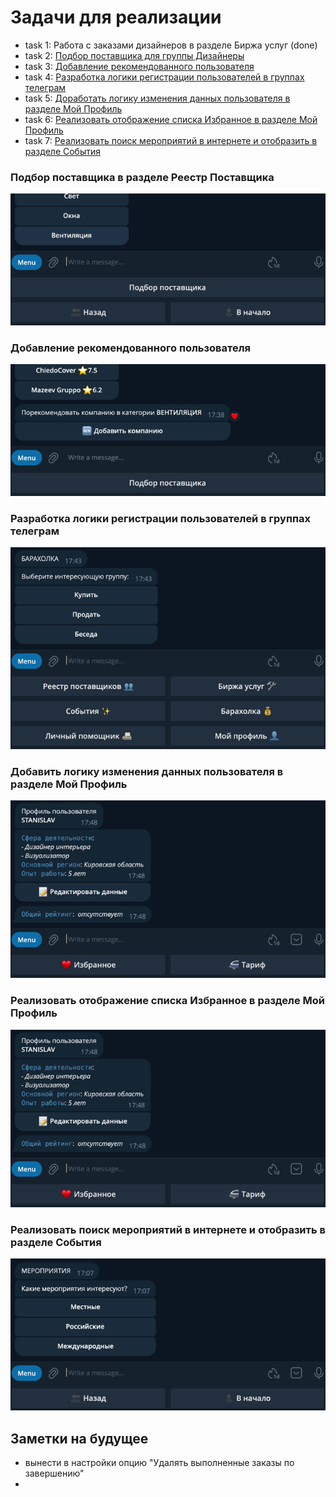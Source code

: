 # Задачи для реализации

- task 1: Работа с заказами дизайнеров в разделе Биржа услуг (done)
- task 2: [Подбор поставщика для группы Дизайнеры](#task2)
- task 3: [Добавление рекомендованного пользователя](#task3) 
- task 4: [Разработка логики регистрации пользователей в группах телеграм](#task4) 
- task 5: [Доработать логику изменения данных пользователя в разделе Мой Профиль](#task5) 
- task 6: [Реализовать отображение списка Избранное в разделе Мой Профиль](#task6) 
- task 7: [Реализовать поиск мероприятий в интернете и отобразить в разделе События](#task7) 


### <a name="task2"></a> Подбор поставщика в разделе Реестр Поставщика

![img_1.png](img_1.png)


### <a name="task3"></a> Добавление рекомендованного пользователя

![img.png](img_2.png)


### <a name="task4"></a> Разработка логики регистрации пользователей в группах телеграм

![img.png](img_3.png)


### <a name="task5"></a> Добавить логику изменения данных пользователя в разделе Мой Профиль

![img.png](img_4.png)


### <a name="task6"></a> Реализовать отображение списка Избранное в разделе Мой Профиль

![img.png](img_4.png)


### <a name="task7"></a> Реализовать поиск мероприятий в интернете и отобразить в разделе События

![img.png](img_5.png)


## Заметки на будущее
- вынести в настройки опцию "Удалять выполненные заказы по завершению"
- 